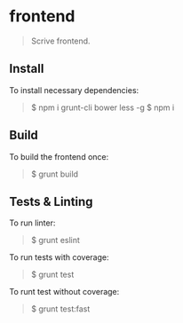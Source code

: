 # frontend

> Scrive frontend.

## Install

To install necessary dependencies:

> $ npm i grunt-cli bower less -g
> $ npm i

## Build

To build the frontend once:

> $ grunt build

## Tests & Linting

To run linter:

> $ grunt eslint

To run tests with coverage:

> $ grunt test

To runt test without coverage:

> $ grunt test:fast

